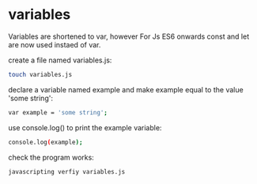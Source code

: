 # variables 

Variables are shortened to var, however For Js ES6 onwards const and let are now used instaed of var. 

create a file named variables.js:

```sh
touch variables.js 
```

declare a variable named example and make example equal to the value 'some string':

```sh
var example = 'some string';
```

use console.log() to print the example variable:

```sh
console.log(example);
```

check the program works:

```sh
javascripting verfiy variables.js
```
